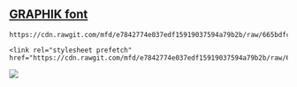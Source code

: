 ## [GRAPHIK font](https://type.today/ru/Graphik)
```
https://cdn.rawgit.com/mfd/e7842774e037edf15919037594a79b2b/raw/665bdfc532094318449f1010323c84013d5af953/graphik.css

<link rel="stylesheet prefetch" href="https://cdn.rawgit.com/mfd/e7842774e037edf15919037594a79b2b/raw/665bdfc532094318449f1010323c84013d5af953/graphik.css">
```
![](https://cdn.rawgit.com/mfd/e7842774e037edf15919037594a79b2b/raw/665bdfc532094318449f1010323c84013d5af953/graphik.png)


